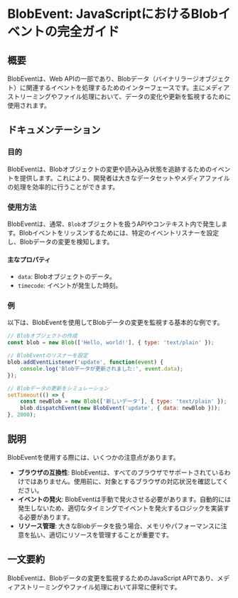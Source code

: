 <!--
Meta Description: # BlobEvent: JavaScriptにおけるBlobイベントの完全ガイド ## 概要 BlobEventは、Web APIの一部であり、Blobデータ（バイナリラージオブジェクト）に関連するイベントを処理するためのインターフェースです。主にメディアストリーミングやファイル処理において、デー...
Meta Keywords: blob, blobeventは, data, new, blobevent
-->

# BlobEvent: JavaScriptにおけるBlobイベントの完全ガイド

## 概要
BlobEventは、Web APIの一部であり、Blobデータ（バイナリラージオブジェクト）に関連するイベントを処理するためのインターフェースです。主にメディアストリーミングやファイル処理において、データの変化や更新を監視するために使用されます。

## ドキュメンテーション

### 目的
BlobEventは、Blobオブジェクトの変更や読み込み状態を追跡するためのイベントを提供します。これにより、開発者は大きなデータセットやメディアファイルの処理を効率的に行うことができます。

### 使用方法
BlobEventは、通常、`Blob`オブジェクトを扱うAPIやコンテキスト内で発生します。Blobイベントをリッスンするためには、特定のイベントリスナーを設定し、Blobデータの変更を検知します。

#### 主なプロパティ
- `data`: Blobオブジェクトのデータ。
- `timecode`: イベントが発生した時刻。

### 例
以下は、BlobEventを使用してBlobデータの変更を監視する基本的な例です。

```javascript
// Blobオブジェクトの作成
const blob = new Blob(['Hello, world!'], { type: 'text/plain' });

// BlobEventのリスナーを設定
blob.addEventListener('update', function(event) {
    console.log('Blobデータが更新されました:', event.data);
});

// Blobデータの更新をシミュレーション
setTimeout(() => {
    const newBlob = new Blob(['新しいデータ'], { type: 'text/plain' });
    blob.dispatchEvent(new BlobEvent('update', { data: newBlob }));
}, 2000);
```

## 説明
BlobEventを使用する際には、いくつかの注意点があります。

- **ブラウザの互換性**: BlobEventは、すべてのブラウザでサポートされているわけではありません。使用前に、対象とするブラウザの対応状況を確認してください。
- **イベントの発火**: BlobEventは手動で発火させる必要があります。自動的には発生しないため、適切なタイミングでイベントを発火するロジックを実装する必要があります。
- **リソース管理**: 大きなBlobデータを扱う場合、メモリやパフォーマンスに注意を払い、適切にリソースを管理することが重要です。

## 一文要約
BlobEventは、Blobデータの変更を監視するためのJavaScript APIであり、メディアストリーミングやファイル処理において非常に便利です。